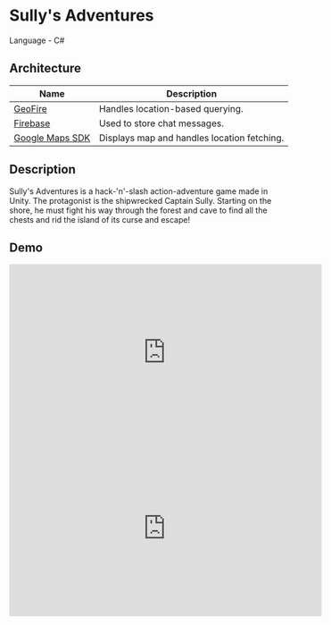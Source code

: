 # Sully's Adventures

Language - C#

## Architecture

| Name | Description |
|----------|----------|
| [GeoFire](https://github.com/firebase/geofire-android)   | Handles location-based querying.  |
| [Firebase](https://firebase.google.com/?gclsrc=aw.ds&gad_source=1&gad_campaignid=12211052842&gbraid=0AAAAADpUDOiCUpIcrhkNUWrCCP1IQSIlv&gclid=Cj0KCQjw3OjGBhDYARIsADd-uX7L_x42jpgEeKP_5H3OexgLpsxHURq82IZ8NRU2P0bMv7Ex2Z7uE-waAkb4EALw_wcB)   | Used to store chat messages.   |
| [Google Maps SDK](https://developers.google.com/maps)   | Displays map and handles location fetching.   |

## Description
Sully's Adventures is a hack-'n'-slash action-adventure game made in Unity. The protagonist is the shipwrecked Captain Sully. Starting on the shore, he must fight his way through the forest and cave to find all the chests and rid the island of its curse and escape!

## Demo
<iframe width="560" height="315" src="https://www.youtube.com/embed/MeQAFFoiqcA?si=LDUjCP2tfFfwsYca" frameborder="0" allow="accelerometer; autoplay; clipboard-write; encrypted-media; gyroscope; picture-in-picture" allowfullscreen></iframe>

<iframe width="560" height="315" src="https://www.youtube.com/embed/MeQAFFoiqcA?si=LDUjCP2tfFfwsYca" title="YouTube video player" frameborder="0" allow="accelerometer; autoplay; clipboard-write; encrypted-media; gyroscope; picture-in-picture; web-share" referrerpolicy="strict-origin-when-cross-origin" allowfullscreen></iframe>

